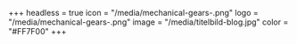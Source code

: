 +++
headless = true
icon = "/media/mechanical-gears-.png"
logo = "/media/mechanical-gears-.png"
image = "/media/titelbild-blog.jpg"
color = "#FF7F00"
+++
